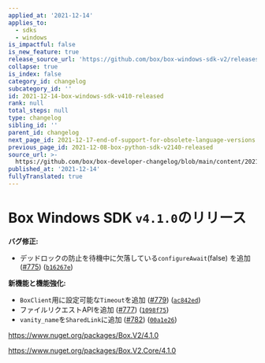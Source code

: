 ```yaml
---
applied_at: '2021-12-14'
applies_to:
  - sdks
  - windows
is_impactful: false
is_new_feature: true
release_source_url: 'https://github.com/box/box-windows-sdk-v2/releases/tag/v4.1.0'
collapse: true
is_index: false
category_id: changelog
subcategory_id: ''
id: 2021-12-14-box-windows-sdk-v410-released
rank: null
total_steps: null
type: changelog
sibling_id: ''
parent_id: changelog
next_page_id: 2021-12-17-end-of-support-for-obsolete-language-versions
previous_page_id: 2021-12-08-box-python-sdk-v2140-released
source_url: >-
  https://github.com/box/box-developer-changelog/blob/main/content/2021/12-14-box-windows-sdk-v410-released.md
published_at: '2021-12-14'
fullyTranslated: true
---
```

# Box Windows SDK `v4.1.0`のリリース

**バグ修正:**

* デッドロックの防止を待機中に欠落している`configureAwait`(false) を追加 ([#775][1]) ([`b16267e`][2])

**新機能と機能強化:**

* `BoxClient`用に設定可能な`Timeout`を追加 ([#779][3]) ([`ac842ed`][4])
* ファイルリクエストAPIを追加 ([#777][5]) ([`1098f75`][6])
* `vanity_name`を`SharedLink`に追加 ([#782][7]) ([`00a1e26`][8])

<https://www.nuget.org/packages/Box.V2/4.1.0>

<https://www.nuget.org/packages/Box.V2.Core/4.1.0>

[1]: https://github.com/box/box-windows-sdk-v2/issues/775

[2]: https://github.com/box/box-windows-sdk-v2/commit/b16267e8f3dca5396e87be660e30a1e9405d8139

[3]: https://github.com/box/box-windows-sdk-v2/issues/779

[4]: https://github.com/box/box-windows-sdk-v2/commit/ac842ed4ba1a2dfe499706524441bc6ae3b3c192

[5]: https://github.com/box/box-windows-sdk-v2/issues/777

[6]: https://github.com/box/box-windows-sdk-v2/commit/1098f75983e2d784521f13b8d53df0e55d03203b

[7]: https://github.com/box/box-windows-sdk-v2/issues/782

[8]: https://github.com/box/box-windows-sdk-v2/commit/00a1e265569d76c2c9593aa259202d7febef629c
